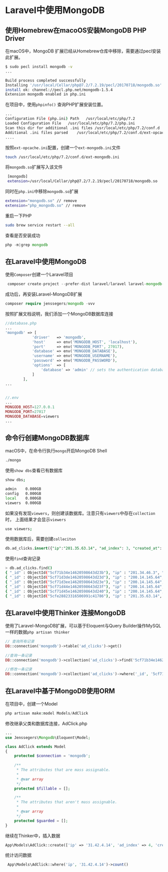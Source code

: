 # Laravel中使用MongoDB

## 使用Homebrew在macoOS安装MongoDB PHP Driver 


在macOS中，MongoDB 扩展已经从Homebrew仓库中移除，需要通过pecl安装此扩展。

```bash
$ sudo pecl install mongodb -v
...

Build process completed successfully
Installing '/usr/local/Cellar/php@7.2/7.2.19/pecl/20170718/mongodb.so'
install ok: channel://pecl.php.net/mongodb-1.5.4
Extension mongodb enabled in php.ini
```

在项目中，使用`phpinfo()` 查询PHP扩展安装位置。

```bash
...
Configuration File (php.ini) Path   /usr/local/etc/php/7.2
Loaded Configuration File   /usr/local/etc/php/7.2/php.ini
Scan this dir for additional .ini files /usr/local/etc/php/7.2/conf.d
Additional .ini files parsed    /usr/local/etc/php/7.2/conf.d/ext-opcache.ini, /usr/local/etc/php/7.2/conf.d/php-memory-limits.ini
....
```

按照`ext-opcache.ini`配置，创建一个`ext-mongodb.ini`文件

```bash
touch /usr/local/etc/php/7.2/conf.d/ext-mongodb.ini
```

将`mongodb.so`扩展写入该文件

```bash
 [mongodb]
 extension=/usr/local/Cellar/php@7.2/7.2.19/pecl/20170718/mongodb.so
```

同时在`php.ini`中移除`mongodb.so`扩展

```bash
extension="mongodb.so" // remove
extension="php_mongodb.so" // remove 
```

重启一下PHP

```bash
sudo brew service restart --all
```

查看是否安装成功

```php
php -m|grep mongodb
```



## 在Laravel中使用MongoDB

使用`Composer`创建一个Laravel项目

```php
 composer create-project --prefer-dist laravel/laravel laravel-mongodb-exploer -vvv
```

成功后，再安装Laravel-MongoDB扩展

```php
composer require jenssegers/mongodb -vvv
```

按照扩展文档说明，我们添加一个MongoDB数据库连接

```php
//database.php
...
'mongodb' => [
            'driver'   => 'mongodb',
            'host'     => env('MONGODB_HOST', 'localhost'),
            'port'     => env('MONGODB_PORT', 27017),
            'database' => env('MONGODB_DATABASE'),
            'username' => env('MONGODB_USERNAME'),
            'password' => env('MONGODB_PASSWORD'),
            'options'  => [
                'database' => 'admin' // sets the authentication database required by mongo 3
            ]
        ],
...
  
  
//.env
...  
MONGODB_HOST=127.0.0.1
MONGODB_PORT=27017
MONGODB_DATABASE=viewers
...
```

## 命令行创建MongoDB数据库

macOS中，在命令行执行`mongo`开启MongoDB Shell

```sh
./mongo
```

使用`show dbs`查看已有数据库

```sh
show dbs;

admin    0.000GB
config   0.000GB
local    0.000GB
viewers  0.000GB
```

如果没有发现`viewers`，则创建该数据库。注意只有`viewers`中存在`collection`时， 上面结果才会显示`viewers`

```sh
use viewers;
```

使用数据库后，需要创建`colleciton`

```sql
db.ad_clicks.insert({"ip":"201.35.63.14", "ad_index": 3, "created_at": "2019-06-10 11:34:12"})
```

使用`find`查询记录

```sh
> db.ad_clicks.find()
{ "_id" : ObjectId("5cf71b34e14620598643d23b"), "ip" : "201.34.46.3", "ad_index" : "2", "created_at" : "2019-06-05 11:34:53" }
{ "_id" : ObjectId("5cf71d3de14620598643d23d"), "ip" : "200.14.145.64", "ad_index" : 1, "created_at" : "2019-06-04 11:11:45" }
{ "_id" : ObjectId("5cf71d3ee14620598643d23e"), "ip" : "200.14.145.64", "ad_index" : 1, "created_at" : "2019-06-04 11:11:45" }
{ "_id" : ObjectId("5cf71d44e14620598643d23f"), "ip" : "200.14.145.64", "ad_index" : 1, "created_at" : "2019-06-04 11:11:45" }
{ "_id" : ObjectId("5cf71d45e14620598643d240"), "ip" : "200.14.145.64", "ad_index" : 1, "created_at" : "2019-06-04 12:34:12" }
{ "_id" : ObjectId("5cfe28823316506991c41786"), "ip" : "201.35.63.14", "ad_index" : 3, "created_at" : "2019-06-10 11:34:12" }
```

## 在Laravel中使用Thinker 连接MongoDB

使用了Laravel-MongoDB扩展，可以基于Eloquent与Query Builder操作MySQL一样的数据`php artisan thinker`

```php
// 查询所有记录
DB::connection('mongodb')->table('ad_clicks')->get()
  
//查询一条记录
DB::connection('mongodb')->collection('ad_clicks')->find('5cf71b34e14620598643d23b')
  
//修改一条记录
DB::connection('mongodb')->collection('ad_clicks')->where('_id', '5cf71b34e14620598643d23b')->update(['ad_index'=>2]);
```

## 在Laravel中基于MongoDB使用ORM

在项目中，创建一个Model

```php
php artisan make:model Models/AdClick
```

修改继承父类和数据库连接，AdClick.php

```php
...
use Jenssegers\Mongodb\Eloquent\Model;

class AdClick extends Model
{
    protected $connection = 'mongodb';
  
    /**
     * The attributes that are mass assignable.
     *
     * @var array
     */
    protected $fillable = [];

    /**
     * The attributes that aren't mass assignable.
     *
     * @var array
     */
    protected $guarded = [];
}
```

继续在Thinker中，插入数据

```php
App\Models\AdClick::create(['ip' => '31.42.4.14', 'ad_index' => 4, 'created_at' => '2019-06-10 18:10:01', 'ip2long' => ip2long('31.42.4.14')]);
```

统计访问数据

```php
 App\Models\AdClick::where('ip', '31.42.4.14')->count()
```


